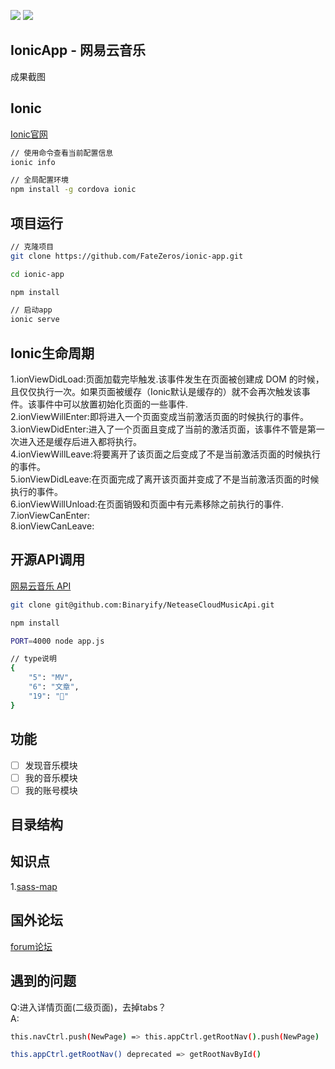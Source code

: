 ![](https://img.shields.io/badge/language-Angular-orange.svg)
![](https://img.shields.io/badge/framework-Ionic-blue.svg)

## IonicApp - 网易云音乐


<div style="display: flex; margin-top: 12px;">
成果截图
</div>

## Ionic
[Ionic官网](http://ionicframework.com/getting-started/)<br>
```bash
// 使用命令查看当前配置信息
ionic info

// 全局配置环境
npm install -g cordova ionic
```

## 项目运行
```bash
// 克隆项目
git clone https://github.com/FateZeros/ionic-app.git

cd ionic-app 

npm install

// 启动app
ionic serve
```



## Ionic生命周期
1.ionViewDidLoad:页面加载完毕触发.该事件发生在页面被创建成 DOM 的时候，且仅仅执行一次。如果页面被缓存（Ionic默认是缓存的）就不会再次触发该事件。该事件中可以放置初始化页面的一些事件.<br>
2.ionViewWillEnter:即将进入一个页面变成当前激活页面的时候执行的事件。<br>
3.ionViewDidEnter:进入了一个页面且变成了当前的激活页面，该事件不管是第一次进入还是缓存后进入都将执行。<br>
4.ionViewWillLeave:将要离开了该页面之后变成了不是当前激活页面的时候执行的事件。<br>
5.ionViewDidLeave:在页面完成了离开该页面并变成了不是当前激活页面的时候执行的事件。<br>
6.ionViewWillUnload:在页面销毁和页面中有元素移除之前执行的事件.<br>
7.ionViewCanEnter: <br>
8.ionViewCanLeave: <br>

## 开源API调用
[网易云音乐 API](https://binaryify.github.io/NeteaseCloudMusicApi/#/?id=neteasecloudmusicapi)
```bash
git clone git@github.com:Binaryify/NeteaseCloudMusicApi.git

npm install

PORT=4000 node app.js

// type说明
{
    "5": "MV",
    "6": "文章",
    "19": "🔗"
}
```


## 功能
- [ ] 发现音乐模块
- [ ] 我的音乐模块
- [ ] 我的账号模块

## 目录结构


## 知识点
1.[sass-map](https://www.w3cplus.com/preprocessor/sass-maps.html)<br>

## 国外论坛
[forum论坛](https://forum.ionicframework.com)

## 遇到的问题
Q:进入详情页面(二级页面)，去掉tabs？<br>
A:
```bash
this.navCtrl.push(NewPage) => this.appCtrl.getRootNav().push(NewPage)

this.appCtrl.getRootNav() deprecated => getRootNavById()
```



